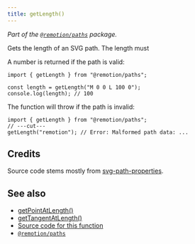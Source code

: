 ```yaml
---
title: getLength()
---
```


_Part of the [`@remotion/paths`](/docs/paths) package._

Gets the length of an SVG path. The length must

A number is returned if the path is valid:

```tsx twoslash
import { getLength } from "@remotion/paths";

const length = getLength("M 0 0 L 100 0");
console.log(length); // 100
```

The function will throw if the path is invalid:

```tsx twoslash
import { getLength } from "@remotion/paths";
// ---cut---
getLength("remotion"); // Error: Malformed path data: ...
```

## Credits

Source code stems mostly from [svg-path-properties](https://www.npmjs.com/package/svg-path-properties).

## See also

- [getPointAtLength()](/docs/paths/get-point-at-length)
- [getTangentAtLength()](/docs/paths/get-point-at-length)
- [Source code for this function](https://github.com/remotion-dev/remotion/blob/main/packages/paths/src/get-length.ts)
- [`@remotion/paths`](/docs/paths)
